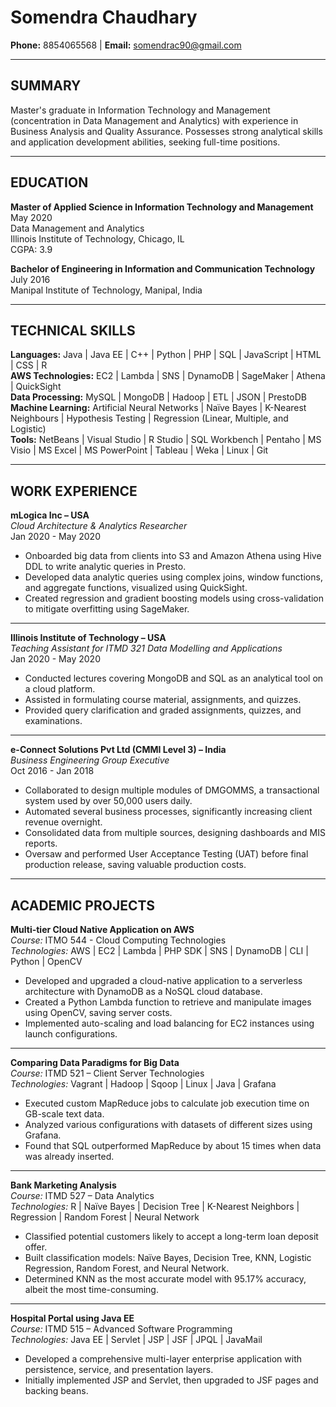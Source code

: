 # Somendra Chaudhary 
**Phone:** 8854065568 | **Email:** somendrac90@gmail.com

---

## SUMMARY 
Master's graduate in Information Technology and Management (concentration in Data Management and Analytics) with experience in Business Analysis and Quality Assurance. Possesses strong analytical skills and application development abilities, seeking full-time positions.

---

## EDUCATION

**Master of Applied Science in Information Technology and Management**  
May 2020  
Data Management and Analytics  
Illinois Institute of Technology, Chicago, IL  
CGPA: 3.9  

**Bachelor of Engineering in Information and Communication Technology**  
July 2016  
Manipal Institute of Technology, Manipal, India

---

## TECHNICAL SKILLS

**Languages:** Java | Java EE | C++ | Python | PHP | SQL | JavaScript | HTML | CSS | R  
**AWS Technologies:** EC2 | Lambda | SNS | DynamoDB | SageMaker | Athena | QuickSight  
**Data Processing:** MySQL | MongoDB | Hadoop | ETL | JSON | PrestoDB  
**Machine Learning:** Artificial Neural Networks | Naïve Bayes | K-Nearest Neighbours | Hypothesis Testing | Regression (Linear, Multiple, and Logistic)  
**Tools:** NetBeans | Visual Studio | R Studio | SQL Workbench | Pentaho | MS Visio | MS Excel | MS PowerPoint | Tableau | Weka | Linux | Git

---

## WORK EXPERIENCE

**mLogica Inc – USA**  
*Cloud Architecture & Analytics Researcher*  
Jan 2020 - May 2020  
- Onboarded big data from clients into S3 and Amazon Athena using Hive DDL to write analytic queries in Presto.  
- Developed data analytic queries using complex joins, window functions, and aggregate functions, visualized using QuickSight.  
- Created regression and gradient boosting models using cross-validation to mitigate overfitting using SageMaker.  

---

**Illinois Institute of Technology – USA**  
*Teaching Assistant for ITMD 321 Data Modelling and Applications*  
Jan 2020 - May 2020  
- Conducted lectures covering MongoDB and SQL as an analytical tool on a cloud platform.  
- Assisted in formulating course material, assignments, and quizzes.  
- Provided query clarification and graded assignments, quizzes, and examinations.  

---

**e-Connect Solutions Pvt Ltd (CMMI Level 3) – India**  
*Business Engineering Group Executive*  
Oct 2016 - Jan 2018  
- Collaborated to design multiple modules of DMGOMMS, a transactional system used by over 50,000 users daily.  
- Automated several business processes, significantly increasing client revenue overnight.  
- Consolidated data from multiple sources, designing dashboards and MIS reports.  
- Oversaw and performed User Acceptance Testing (UAT) before final production release, saving valuable production costs.  

---

## ACADEMIC PROJECTS

**Multi-tier Cloud Native Application on AWS**  
*Course:* ITMO 544 - Cloud Computing Technologies  
*Technologies:* AWS | EC2 | Lambda | PHP SDK | SNS | DynamoDB | CLI | Python | OpenCV  
- Developed and upgraded a cloud-native application to a serverless architecture with DynamoDB as a NoSQL cloud database.  
- Created a Python Lambda function to retrieve and manipulate images using OpenCV, saving server costs.  
- Implemented auto-scaling and load balancing for EC2 instances using launch configurations.  

---

**Comparing Data Paradigms for Big Data**  
*Course:* ITMD 521 – Client Server Technologies  
*Technologies:* Vagrant | Hadoop | Sqoop | Linux | Java | Grafana  
- Executed custom MapReduce jobs to calculate job execution time on GB-scale text data.  
- Analyzed various configurations with datasets of different sizes using Grafana.  
- Found that SQL outperformed MapReduce by about 15 times when data was already inserted.  

---

**Bank Marketing Analysis**  
*Course:* ITMD 527 – Data Analytics  
*Technologies:* R | Naïve Bayes | Decision Tree | K-Nearest Neighbors | Regression | Random Forest | Neural Network  
- Classified potential customers likely to accept a long-term loan deposit offer.  
- Built classification models: Naïve Bayes, Decision Tree, KNN, Logistic Regression, Random Forest, and Neural Network.  
- Determined KNN as the most accurate model with 95.17% accuracy, albeit the most time-consuming.  

---

**Hospital Portal using Java EE**  
*Course:* ITMD 515 – Advanced Software Programming  
*Technologies:* Java EE | Servlet | JSP | JSF | JPQL | JavaMail  
- Developed a comprehensive multi-layer enterprise application with persistence, service, and presentation layers.  
- Initially implemented JSP and Servlet, then upgraded to JSF pages and backing beans.  
